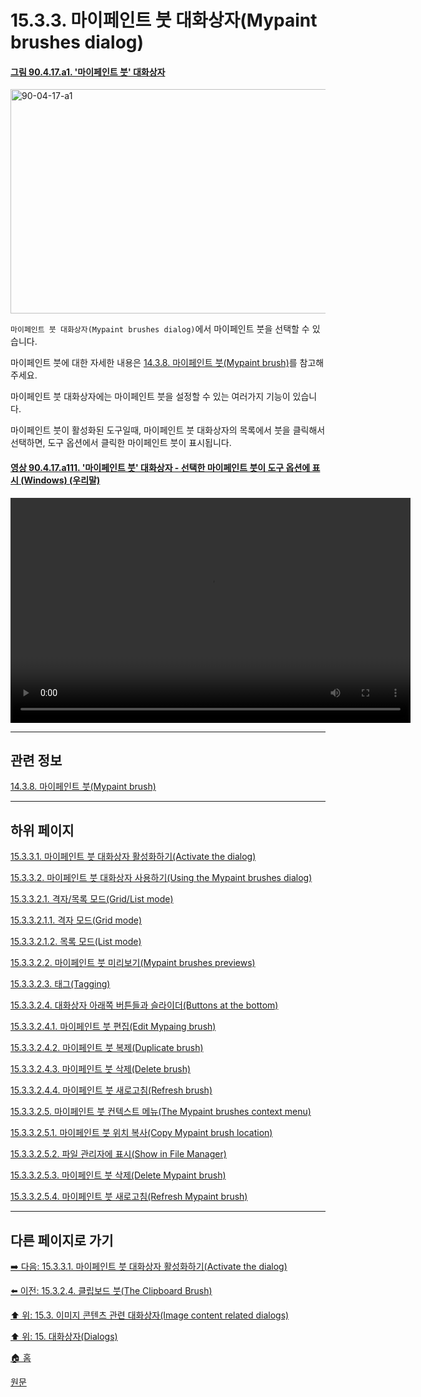 # 15.3.3. 마이페인트 붓 대화상자(Mypaint brushes dialog)

<a id="90-04-17-a1"></a>

#### [그림 90.4.17.a1. '마이페인트 붓' 대화상자](./90-04-0017-mypaint_brushes.md#90-04-17-a1)
<img width="850" height="359" alt="90-04-17-a1" src="https://github.com/user-attachments/assets/adc5b2ba-360c-46f6-97d4-350f64498ab7" />

`마이페인트 붓 대화상자(Mypaint brushes dialog)`에서 마이페인트 붓을 선택할 수 있습니다.

마이페인트 붓에 대한 자세한 내용은 [14.3.8. 마이페인트 붓(Mypaint brush)](./14-03-08-00-mypaint-brush.md)를 참고해주세요.

마이페인트 붓 대화상자에는 마이페인트 붓을 설정할 수 있는 여러가지 기능이 있습니다.

마이페인트 붓이 활성화된 도구일때, 마이페인트 붓 대화상자의 목록에서 붓을 클릭해서 선택하면, 도구 옵션에서 클릭한 마이페인트 붓이 표시됩니다.

<a id="90-04-17-a111"></a>

#### [영상 90.4.17.a111. '마이페인트 붓' 대화상자 - 선택한 마이페인트 붓이 도구 옵션에 표시 (Windows) (우리말)](./90-04-0017-mypaint_brushes.md#90-04-17-a111)
<video controls="controls" width="640" height="360" src="https://github.com/user-attachments/assets/6fdd776b-2b98-4ee9-9c2f-16bbb05b5ca2"></video>

***

## 관련 정보

[14.3.8. 마이페인트 붓(Mypaint brush)](./14-03-08-00-mypaint-brush.md)

***

## 하위 페이지

[15.3.3.1. 마이페인트 붓 대화상자 활성화하기(Activate the dialog)](./15-03-03-01-activating_the_dialog.md)

[15.3.3.2. 마이페인트 붓 대화상자 사용하기(Using the Mypaint brushes dialog)](./15-03-03-02-00-using_the_mypaint_brushes_dialog.md)

[15.3.3.2.1. 격자/목록 모드(Grid/List mode)](./15-03-03-02-01-00-grid_n_list_mode.md)

[15.3.3.2.1.1. 격자 모드(Grid mode)](./15-03-03-02-01-01-grid_mode.md)

[15.3.3.2.1.2. 목록 모드(List mode)](./15-03-03-02-01-02-list_mode.md)

[15.3.3.2.2. 마이페인트 붓 미리보기(Mypaint brushes previews)](./15-03-03-02-02-mypaint_brush_previews.md)

[15.3.3.2.3. 태그(Tagging)](./15-03-03-02-03-tagging.md)

[15.3.3.2.4. 대화상자 아래쪽 버튼들과 슬라이더(Buttons at the bottom)](./15-03-03-02-04-00-buttons_at_the_bottom.md)

[15.3.3.2.4.1. 마이페인트 붓 편집(Edit Mypaing brush)](./15-03-03-02-04-01-edit_mypaint_brush.md)

[15.3.3.2.4.2. 마이페인트 붓 복제(Duplicate brush)](./15-03-03-02-04-02-duplicate_brush.md)

[15.3.3.2.4.3. 마이페인트 붓 삭제(Delete brush)](./15-03-03-02-04-03-delete_brush.md)

[15.3.3.2.4.4. 마이페인트 붓 새로고침(Refresh brush)](./15-03-03-02-04-04-refresh_brushes.md)

[15.3.3.2.5. 마이페인트 붓 컨텍스트 메뉴(The Mypaint brushes context menu)](./15-03-03-02-05-00-the_mypaint_brushes_context_menu.md)

[15.3.3.2.5.1. 마이페인트 붓 위치 복사(Copy Mypaint brush location)](./15-03-03-02-05-01-copy_mypaint_brush_location.md)

[15.3.3.2.5.2. 파일 관리자에 표시(Show in File Manager)](./15-03-03-02-05-02-show_in_file_manager.md)

[15.3.3.2.5.3. 마이페인트 붓 삭제(Delete Mypaint brush)](./15-03-03-02-05-03-delete_mypaint_brush.md)

[15.3.3.2.5.4. 마이페인트 붓 새로고침(Refresh Mypaint brush)](./15-03-03-02-05-04-refresh_mypaint_brush.md)

***

## 다른 페이지로 가기

[➡️ 다음: 15.3.3.1. 마이페인트 붓 대화상자 활성화하기(Activate the dialog)](./15-03-03-01-activating_the_dialog.md)

[⬅️ 이전: 15.3.2.4. 클립보드 붓(The Clipboard Brush)](./15-03-02-04-the_cliprboard_brush.md)

[⬆️ 위: 15.3. 이미지 콘텐츠 관련 대화상자(Image content related dialogs)](./15-03-00-image-content-related-dialogs.md)

[⬆️ 위: 15. 대화상자(Dialogs)](./15-00-dialogs.md)

[🏠 홈](./00-home.md)

[원문](https://docs.gimp.org/2.10/ko/gimp-mypaint-brush-dialog.html)